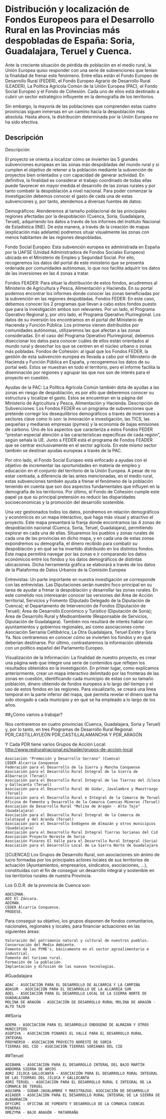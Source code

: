 # Distribución y localización de Fondos Europeos para el Desarrollo Rural en las Provincias más despobladas de España: Soria, Guadalajara, Teruel y Cuenca.

Ante la creciente situación de pérdida de población en el medio rural, la Unión Europea quiso
responder con una serie de subvenciones que tenían la finalidad de frenar este fenómeno. Entre ellas
están el Fondo  Europeo de Desarrollo Rural (FEDER), el Fondo Europeo Agrario de Desarrollo Rural
(LEADER), La Política Agrícola Común de la Unión Europea (PAC), el  Fondo Social Europeo y el Fondo
de Cohesión. Cada uno de ellos está destinado a cubrir un sector estratégico influyente en la
demografía de los territorios.

Sin embargo, la mayoría de las poblaciones que comprenden estas cuatro provincias siguen inmersas en
un camino hacia la despoblación más absoluta. Hasta ahora, la distribución determinada por la Unión
Europea no ha sido efectiva.

## Descripción

Descripción

El proyecto se orienta a localizar cómo se invierten las 5 grandes subvenciones europeas en  las
zonas más despobladas del mundo rural y si cumplen el objetivo de retener a la población mediante la
subvención de proyectos bien orientados y con capacidad de generar actividad. En definitiva, la
finalidad es considerar el trabajo coordinado de todas ellas puede favorecer en mayor medida el
desarrollo de las zonas rurales y por tanto combatir la despoblación a nivel nacional. Para poder
comenzar la investigación debemos conocer el gasto de cada una de estas subvenciones y, por tanto,
atendemos a diversas fuentes de datos: 

Demográficos: Atenderemos al tamaño poblacional de las principales regiones afectadas por la
despoblación (Cuenca, Soria, Guadalajara, Teruel), adquiriendo los datos a través de los informes
del Instituto Nacional de Estadística (INE). De esta manera, a través de la creación de mapas
(explicación más adelante) podremos situar visualmente las zonas con menos habitantes de las
regiones despobladas. 

Fondo Social Europeo: Esta subvención europea es administrada en España por la UAFSE (Unidad
Administradora de Fondos Sociales Europeos) ubicada en el Ministerio de Empleo y Seguridad Social.
Por ello, recogeremos los datos del portal de este ministerio que se presenta ordenada por
comunidades autónomas, lo que nos facilita adquirir los datos de las inversiones en las 4 zonas a
tratar. 

Fondos FEADER: Para situar la distribución de estos fondos, acudiremos al Ministerio de Agricultura
y Pesca, Alimentación y Hacienda. En su portal podemos encontrar los informes donde conocer las
zonas beneficiadas por la subvención en las regiones despobladas. 
Fondos FEDER: En este caso, debemos conocer los 2 programas que llevan a cabo estos fondos puesto
que para la investigación ambos son relevantes. Por un lado, el Programa Operativo Regional y, por
otro lado, el Programa Operativo Pluriregional. Los datos de su inversión los encontramos en el
portal del Ministerio de Hacienda y Función Pública. Los primeros vienen distribuidos por
comunidades autónomas, utilizaremos las que afectan a las zonas consideradas. En el caso del
Programa Operativo Pluriregional, debemos diseccionar los datos para conocer cuáles de ellos están
orientados al mundo rural y desechar los que se centren en el núcleo urbano o zonas más pobladas. 
Fondos de Cohesión: al igual que los Fondos FEDER, la gestión de esta subvención europea es llevada
a cabo por el Ministerio de Hacienda y Función Pública en España, y recogeremos los datos de su
portal web. Estos se muestran en todo el territorio, pero el informe facilita la diseminación por
regiones y agrupar las que nos son de interés para el proyecto en cuestión. 

Ayudas de la PAC: La Política Agrícola Común también dota de ayudas a las zonas en riesgo de
despoblación, es por ello que deberemos conocer su estructura y localizar el gasto. Estos se
encuentran en la página del Ministerio de Agricultura y Pesca, Alimentación y Hacienda. 
Descripción de Subvenciones: Los Fondos FEDER es un programa de subvenciones que pretende corregir
los desequilibrios demográficos a través de inversiones a sectores clave como lo son: la innovación
e investigación, las TICS, las pequeñas y medianas empresas (pymes) y la economía de bajas emisiones
de carbono. Uno de los aspectos que caracteriza a estos Fondos FEDER “prestan especial atención a
las características específicas de cada región”, según señala la UE. Junto a FEDER está el programa
de Fondos FEADER que se centrar exclusivamente en el sector agrícola. En este mismo sector también
se destinan ayudas europeas a través de la PAC.

Por otro lado, el Fondo Social Europeo está enfocado a ayudas con el objetivo de incrementar las
oportunidades en materia de empleo  y educación en el conjunto del territorio de la Unión Europea. A
pesar de no estar centrada, a diferencia de las antes mencionadas, en el medio rural, estas
subvenciones  también ayuda a frenar el fenómeno de la población teniendo en cuenta que son dos
aspectos fundamentales que influyen en la demografía de los territorios. Por último, el Fondo de
Cohesión cumple este papel ya que su principal pretensión es reducir las disparidades
socioeconómicas y la promoción del desarrollo sostenible.

Una vez gestionados todos los datos, pondremos en relación demográficos y económicos en un mapa
interactivo, que haga más visual y atractivo el proyecto. Este mapa presentará la franja donde
encontramos las 4 zonas de despoblación nacional (Cuenca, Soria, Teruel, Guadalajara), permitiendo
explorar en cada una de ellas. Situaremos los pueblos y zonas rurales de cada una de las provincias
en dicho mapa, y en cada una de estas zonas expondremos su demografía, el dinero recibido para
combatir su despoblación y en qué se ha invertido distribuido en los distintos fondos. Este mapa
permitirá navegar por las zonas e ir comparando los datos económicos entre los fondos y los datos
demográficos de distintas ubicaciones.  Dicha herramienta gráfica se elaborará a través de los datos
de la Plataforma de Datos Urbanos de la Comisión Europea

Entrevistas: Un parte importante en nuestra investigación se corresponde con las entrevistas. Las
Diputaciones serán nuestro foco principal en su tarea de ayudar a frenar la despoblación y
desarrollar las zonas rurales. En este cometido nos interesarán conocer las versiones del Área de
Acción territorial, Servicios y Fomento (Diputado Delegado de la Diputación de Cuenca); el
Departamento de Intervención de Fondos (Diputación de Teruel); Área de Desarrollo Económico y
Turístico (Diputación de Soria); Área de Desarrollo Rural y Medioambiente (Responsable de Servicios,
Diputación de Guadalajara). También nos resultará de interés hablar con ayuntamientos y gobiernos
regionales, así como asociaciones como Asociación Serranía Celtibérica, La Otra Guadalajara, Teruel
Existe y Soria Ya. Nos centraremos en conocer cómo se invierten los fondos y en qué deberían
destinarse. Por último, contrastaremos la información obtenida con un político español del
Parlamento Europeo.

Visualización de la Información: La finalidad de nuestro proyecto, es crear una página web que
integre una serie de contenidos que reflejen los resultados obtenidos en la investigación. En primer
lugar, como explicamos anteriormente, crear un mapa interactivo delimitado por las fronteras de las
zonas en cuestión, identificando cada municipio de estas con su tamaño población, dinero obtenido de
fondos europeos a lo largo del tiempo y el uso de estos fondos en las regiones. Para visualizarlo,
se creará una línea temporal en la parte inferior del mapa, que permita revelar el dinero que ha
sido otorgado a cada municipio y en qué se ha empleado a lo largo de los años.



##¿Cómo vamos a trabajar?

Nos centraremos en cuatro provincias (Cuenca, Guadalajara, Soria y Teruel) y, por lo tanto, en tres Programas de Desarrollo Rural Regional: PDR_CASTILLAYLEÓN PDR_CASTILLALAMANCHA Y PDR_ARAGÓN

Y Cada PDR tiene varios Grupos de Acción Local: 
http://www.redruralnacional.es/leader/grupos-de-accion-local

	Asociación "Promoción y Desarrollo Serrano" (Cuenca)
	CEDER Alcarria Conquense
	Federación para el Desarrollo de la Sierra y Mancha Conquense
	Asociación para el Desarrollo Rural Integral de la Sierra de Albarracín (Teruel)
	Asociación para el Desarrollo Rural Integral de las Tierras del Jiloca y Gallocanta (Teruel)
	Asociación para el Desarrollo Rural de Gúdar, Javalambre y Maestrazgo (Teruel)	
	Asociación para el Desarrollo Rural e Integral de la Comarca de Teruel 
	Oficina de Fomento y Desarrollo de la Comarca Cuencas Mineras (Teruel)
	Asociación de Desarrollo Rural "Molina de Aragón - Alto Tajo" (Guadalajara)
	Asociación para el Desarrollo Rural Integral de la Comarca de Calatayud y del Aranda (Teruel)
	Asociación para el Desarrollo Endógeno de Almazán y otros municipios (Guadalajara)
	Asociación para el Desarrollo Rural Integral Tierras Sorianas del Cid
	Asociación Proyecto Noreste de Soria
	Asociación Pinares El Valle para el Desarrollo Rural Integral (Soria)
	Asociación para el Desarrollo Local de La Sierra Norte de Guadalajara
	
	
[[CUENCA]]
Los Grupos de Desarrollo Rural, son asociaciones sin ánimo de lucro formadas por los principales actores locales de sus territorios de actuación (Ayuntamientos, empresarios, sindicatos, asociaciones, ...), constituidas con el fin de conseguir un desarrollo integral y sostenible en los territorios rurales de nuestra Provincia.

Los G.D.R. de la provincia de Cuenca son:

    ADESIMAN.
    ADI El Záncara.
    ADIMAN.
    CEDER Alcarria Conquense.
    PRODESE.

Para conseguir su objetivo, los grupos disponen de fondos comunitarios, nacionales, regionales y locales, para financiar actuaciones en las siguientes áreas:

    Valoración del patrimonio natural y cultural de nuestros pueblos.
    Conservación del Medio Ambiente.
    Fomento de las PYME's, básicamente en el sector agroalimentario e industrial.
    Fomento del turismo rural.
    Formación de la población.
    Implantación y difusión de las nuevas tecnologías.
    
#Guadalajara

    ADAC - ASOCIACIÓN PARA EL DESARROLLO DE ALCARRIA Y LA CAMPIÑA
    ADASUR - ASOCIACIÓN PARA EL DESARROLLO DE LA ALCARRIA SUR
    ADEL - ASOCIACIÓN PARA EL DESARROLLO LOCAL DE LA SIERRA NORTE DE GUADALAJARA
    MOLINA DE ARAGÓN - ASOCIACIÓN DE DESARROLLO RURAL MOLINA DE ARAGÓN - ALTO TAJO 
    
##Soria
   
   	ADEMA - ASOCIACION PARA EL DESARROLLO ENDOGENO DE ALMAZAN Y OTROS MUNICIPIOS 
   	ASOPIVA - ASOCIACION PINARES EL VALLE PARA EL DESARROLLO RURAL INTEGRAL 
   	PROYNERSO - ASOCIACION PROYECTO NORESTE DE SORIA 
   	TIERRAS DEL CID - ASOCIACIÓN TIERRAS SORIANAS DEL CID 
	
##Teruel

	ADIBAMA - ASOCIACIÓN PARA EL DESARROLLO INTERAL DEL BAJO MARTÍN ANDORRA SIERRA DE ARCOS 
	ADRI JILOCA GALLOCANTA - ASOCIACIÓN PARA EL DESARROLLO RURAL INTEGRAL DE LAS TIERRAS DEL JILOCA Y GALLOCANTA 
	ADRI TERUEL - ASOCIACIÓN PARA EL DESARROLLO RURAL E INTEGRAL DE LA COMARCA DE TERUEL 
	AGUJAMA - GÚDAR-JAVALAMBRE Y MAESTRAZGO, ASOCIACIÓN DE DESARROLLO 
	ASIADER - ASOCIACIÓN PARA EL DESARROLLO RURAL INTEGRAL DE LA SIERRA DE ALBARRACÍN 
	OFYCUMI - OFICINA DE FOMENTO Y DESARROLLO DE LA COMARCA CUENCAS MINERAS 
	OMEZYMA - BAJO ARAGÓN - MATARRAÑA 
	
	
	
	
	
	
	
	

